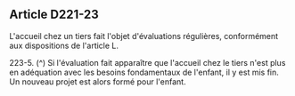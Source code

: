 ## Article D221-23

L'accueil chez un tiers fait l'objet d'évaluations régulières, conformément aux dispositions de l'article L.

223-5. (^)
Si l'évaluation fait apparaître que l'accueil chez le tiers n'est plus en adéquation avec les besoins
fondamentaux de l'enfant, il y est mis fin. Un nouveau projet est alors formé pour l'enfant.

